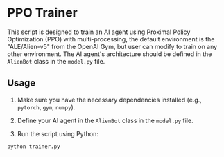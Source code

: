 # PPO Trainer

This script is designed to train an AI agent using Proximal Policy Optimization (PPO) with multi-processing, the default environment is the "ALE/Alien-v5" from the OpenAI Gym, but user can modify to train on any other environment.
The AI agent's architecture should be defined in the `AlienBot` class in the `model.py` file.

## Usage

1. Make sure you have the necessary dependencies installed (e.g., `pytorch`, `gym`, `numpy`).

2. Define your AI agent in the `AlienBot` class in the `model.py` file.

3. Run the script using Python:

```shell
python trainer.py
```

